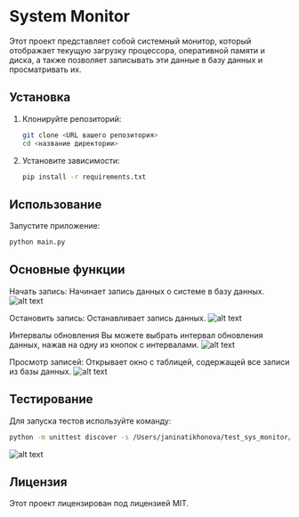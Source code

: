 # System Monitor

Этот проект представляет собой системный монитор, который отображает текущую загрузку процессора, оперативной памяти и диска, а также позволяет записывать эти данные в базу данных и просматривать их.

## Установка

1. Клонируйте репозиторий:
    ```sh
    git clone <URL вашего репозитория>
    cd <название директории>
    ```

2. Установите зависимости:
    ```sh
    pip install -r requirements.txt
    ```

## Использование

Запустите приложение:
```sh
python main.py
```

## Основные функции

Начать запись: Начинает запись данных о системе в базу данных.
![alt text](https://github.com/user-attachments/assets/1731de16-f828-45f5-8a73-1c1e57210039)

Остановить запись: Останавливает запись данных.
![alt text](https://github.com/user-attachments/assets/e816dfd5-36ec-465d-8231-7eb235f15bae)

Интервалы обновления
Вы можете выбрать интервал обновления данных, нажав на одну из кнопок с интервалами.
![alt text](https://github.com/user-attachments/assets/4a25bcf6-5b8a-4b01-b439-f9b562d5884d)

Просмотр записей: Открывает окно с таблицей, содержащей все записи из базы данных.
![alt text](https://github.com/user-attachments/assets/6a8b2a39-4282-47f3-945d-4a5d768e96b8)

## Тестирование
Для запуска тестов используйте команду:
```sh
python -m unittest discover -s /Users/janinatikhonova/test_sys_monitor/tests -p 'test_*.py'
```
![alt text](https://github.com/user-attachments/assets/4b658674-fe89-49c4-9114-b046094c9012)

## Лицензия

Этот проект лицензирован под лицензией MIT. 

